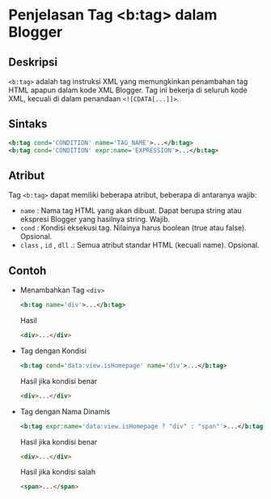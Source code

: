 # Penjelasan Tag <b:tag> dalam Blogger
## Deskripsi
`<b:tag>` adalah tag instruksi XML yang memungkinkan penambahan tag HTML apapun dalam kode XML Blogger. Tag ini bekerja di seluruh kode XML, kecuali di dalam penandaan `<![CDATA[...]]>`.

## Sintaks
```xml
<b:tag cond='CONDITION' name='TAG_NAME'>...</b:tag>
<b:tag cond='CONDITION' expr:name='EXPRESSION'>...</b:tag>
```

## Atribut
Tag `<b:tag>` dapat memiliki beberapa atribut, beberapa di antaranya wajib:
+ `name` : Nama tag HTML yang akan dibuat. Dapat berupa string atau ekspresi Blogger yang hasilnya string. Wajib.
+ `cond` : Kondisi eksekusi tag. Nilainya harus boolean (true atau false). Opsional.
+ `class` , `id` , `dll` .: Semua atribut standar HTML (kecuali name). Opsional.

## Contoh
+ Menambahkan Tag `<div>`
  ```xml
  <b:tag name='div'>...</b:tag>
  ```
  Hasil
  
  ```html
  <div>...</div>
  ```
+ Tag dengan Kondisi
  ```xml
  <b:tag cond='data:view.isHomepage' name='div'>...</b:tag>
  ```
  Hasil jika kondisi benar
  
  ```html
  <div>...</div>
  ```
+ Tag dengan Nama Dinamis
  ```xml
  <b:tag expr:name='data:view.isHomepage ? "div" : "span"'>...</b:tag>
  ```
  Hasil jika kondisi benar
  
  ```html
  <div>...</div>
  ```
  Hasil jika kondisi salah
  
  ```html
  <span>...</span>
  ```
